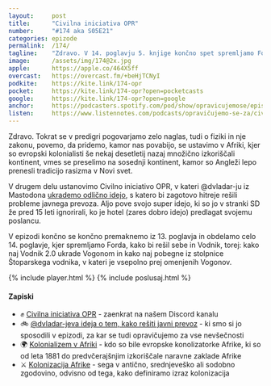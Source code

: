 ```yaml
---
layout: 	post
title:  	"Civilna iniciativa OPR"
number: 	"#174 aka S05E21"
categories:	epizode
permalink:	/174/
tagline: 	"Zdravo. V 14. poglavju 5. knjige končno spet spremljamo Forda na svoji poti iz stolpnice Štoparskega vodnika po Galaksiji."
image:		/assets/img/174@2x.jpg
apple:		https://apple.co/464X5ff
overcast:	https://overcast.fm/+beHjTCNyI
podkite:	https://kite.link/174-opr
pocket:		https://kite.link/174-opr?open=pocketcasts
google:		https://kite.link/174-opr?open=google
anchor:		https://podcasters.spotify.com/pod/show/opravicujemose/episodes/Civilna-iniciativa-OPR-e29njeb
listen:		https://www.listennotes.com/podcasts/opravičujemo-se-za/civilna-iniciativa-opr-pF9ZhHQy_c-/embed/
---
```


Zdravo. Tokrat se v predigri pogovarjamo zelo naglas, tudi o fiziki in nje zakonu, povemo, da pridemo, kamor nas povabijo, se ustavimo v Afriki, kjer so evropski kolonialisti še nekaj desetletij nazaj množično izkoriščali kontinent, vmes se preselimo na sosednji kontinent, kamor so Angleži lepo prenesli tradicijo rasizma v Novi svet. 

V drugem delu ustanovimo Civilno iniciativo OPR, v kateri @dvladar-ju iz Mastodona [ukrademo odlično idejo](https://mastodon.social/@dvladar/111096276783766487), s katero bi zagotovo hitreje rešili probleme javnega prevoza. Aljo pove svojo super idejo, ki so jo v stranki SD že pred 15 leti ignorirali, ko je hotel (zares dobro idejo) predlagat svojemu poslancu. 

V epizodi končno se končno premaknemo iz 13. poglavja in obdelamo celo 14. poglavje, kjer spremljamo Forda, kako bi rešil sebe in Vodnik, torej: kako naj Vodnik 2.0 ukrade Vogonom in kako naj pobegne iz stolpnice Štoparskega vodnika, v kateri je vsepolno prej omenjenih Vogonov. 

{% include player.html %}
{% include poslusaj.html %}

<!--break-->

#### Zapiski

- ✊ [Civilna iniciativa OPR](https://opravicujemo.se/discord) - zaenkrat na našem Discord kanalu 
- 🚲 [@dvladar-jeva ideja o tem, kako rešiti javni prevoz](https://mastodon.social/@dvladar/111096276783766487) - ki smo si jo sposodili v epizodi, za kar se tudi opravičujemo za vse nevšečnosti 
- 🌍 [Kolonializem v Afriki](https://en.wikipedia.org/wiki/Colonisation_of_Africa) - kdo so bile evropske konolizatorke Afrike, ki so od leta 1881 do predvčerajšnjim izkoriščale naravne zaklade Afrike 
- ⚔️ [Kolonizacija Afrike](https://en.wikipedia.org/wiki/Colonisation_of_Africa) - sega v antično, srednjeveško ali sodobno zgodovino, odvisno od tega, kako definiramo izraz kolonizacija 